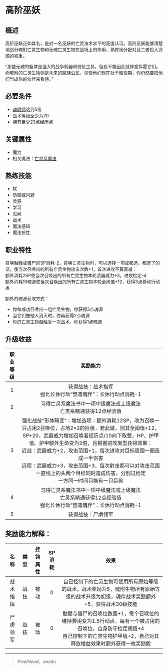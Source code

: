 # 高阶巫妖

## 概述

高阶巫妖正如其名，是对一名巫妖的亡灵法术水平的高度认可。高阶巫妖能够清楚地划分魂附亡灵生物和无魂亡灵生物在战场上的作用，熟练地分配对此二者投入资源的权重。

“那些无魂的躯体是强大的战争机器和劳役工具，但也不能因此就肆意挥霍它们。而魂附的亡灵生物则是未来的魔族公民，尽管他们现在处于服役期，你仍然要把他们当成你的伙伴来看待。”

## 必要条件

* <a href="../possessLich" target="_blank">魂附师</a>达到5级
* 战术等级至少为20
* 拥有至少23点经历点

## 关键属性

* 魔力
* 相关魔法：<a href="/rules/data/magic/summon/necromance" target="_blank">亡灵系魔法</a>

## 熟练技能

* 杖
* 防御或闪避
* 灵感
* 学习
* 见闻
* 战术
* 魔法感知
* 魔法抗性
  
## 职业特性

召唤骷髅或僵尸的SP消耗-2，召唤亡灵生物时，可以选择一项或都选，都选了的话，使当次召唤出的所有亡灵生物攻击次数+1，首次进攻不算衰减：<br>
额外消耗2SP使当次召唤出的所有亡灵生物本轮武器威力+3，进攻检定-4<br>
额外消耗10魂源使当次召唤出的所有亡灵生物本轮全阈值+12，获得3点移动行动点

额外的魂源获取方式：

* 你每成功召唤出一组亡灵生物，你获得3点魂源
* 当它们被他人消灭时，你再获得2点魂源
* 你的亡灵生物每触发一次战术，你获得1点魂源

## 升级收益

职业等级|奖励能力
:--:|:--:
1|获得战技：战术指挥<br>强化长休行动“塑造魂伴”：长休行动点消耗-1
2|习得亡灵系魔法书中一项中级魔法或上级魔法<br>亡灵系精通获得12点经验值
3|强化战技“形体畸变”：增加选项：额外消耗12SP，改为召唤一只占用2召唤位，占地2×2的巨兽，若此做，则其全阈值+12，SP+20，武器威力增加召唤者经历点/10向下取整，HP、护甲值、护甲额外生命变为2倍，且根据进攻类型获得效果：<br>近战：武器威力+2，攻击范围+1，每次进攻对目标周围一圈造成一半伤害<br>远程：武器威力+3，攻击范围+3，每次射击都可以对攻击范围一直线上的头两个目标同时造成伤害，分别过检定<br>一方同一时间只能有一只巨兽
4|习得亡灵系魔法书中一项中级魔法或上级魔法<br>亡灵系精通获得12点经验值<br>强化长休行动“塑造魂伴”：长休行动点消耗-1
5|获得战技：尸虏领军

## 奖励能力解释：

名称|类型|挂钩属性|SP消耗|效果
:--:|:--:|:--:|:--:|:--:
战术指挥|战技|被动|0|自己控制下的亡灵生物可使用所有原始等级的战术，战术奖励为5，魂附生物所有原始等级的战术升级为初级，魂伴战术奖励额外+5，获得战术30级技能
尸虏领军|战技|被动|0|骷髅与僵尸的召唤位数量+1，每个召唤位的维持费用变为1.5行动点，每有一个被占用的召唤位，自身防守检定阈值+4<br>自己控制下的亡灵生物护甲值+2，自己对其释放增益效果时额外获得一枚奖励骰

---

> *PixelHead*、*amidu*